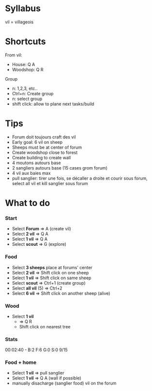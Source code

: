 # Syllabus
vil = villageois

# Shortcuts
From vil: 
- House: Q A
- Woodshop: Q R

Group
- n: 1,2,3, etc.. 
- Ctrl+n: Create group
- n: select group
- shift click: allow to plane next tasks/build

# Tips
- Forum doit toujours craft des vil
- Early goal: 6 vil on sheep
- Sheeps must be at center of forum
- Create woodshop close to forest
- Create building to create wall 
- 4 moutons autours base
- 2 sangliers autours base (15 cases grom forum)
- 4 vil aux baies max
- pull sanglier: tirer une fois, se décaller a droite et courir sous forum, select all vil et kill sanglier sous forum

# What to do
### Start
- Select **Forum** => A (create vil)
- Select **2 vil** => Q A
- Select **1 vil** => Q A
- Select **scout** => G (explore)

### Food
- Select **3 sheeps** place at forums' center
- Select **2 vil** => Shift click on one sheep
- Select **1 vil** => Shift click on same sheep
- Select **scout** => Ctrl+1  (create group)
- Select **all vil** (5) => Ctrl+2 
- Select **6 vil** => Shift click on another sheep (alive) 

### Wood
- Select **1 vil** 
  - => Q R
  - Shift click on nearest tree
  
### Stats
00:02:40 - B:2 F:6 G:0 S:0 9/15

### Food + home
- Select **1 vil** => pull sanglier
- Select **1 vil** => Q A (wall if possible)
- manually disacharge (sanglier food) vil on the forum